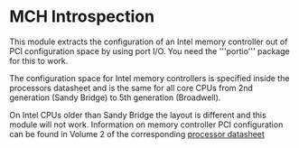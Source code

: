# MCH Introspection

This module extracts the configuration of an Intel memory controller out of PCI configuration space by using port I/O. You need the '''portio''' package for this to work.

The configuration space for Intel memory controllers is specified inside the processors datasheet and is the same for all core CPUs from 2nd generation (Sandy Bridge) to 5th generation (Broadwell).

On Intel CPUs older than Sandy Bridge the layout is different and this module will not work. Information on memory controller PCI configuration can be found in Volume 2 of the corresponding [processor datasheet](http://goo.gl/WpMju1)

